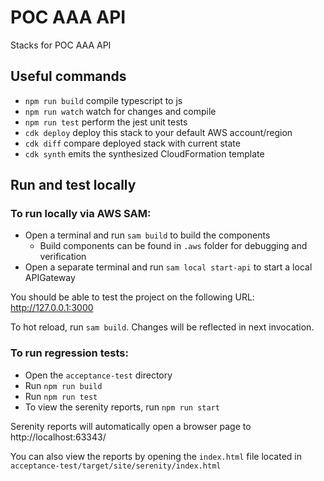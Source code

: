 # POC AAA API

Stacks for POC AAA API

## Useful commands

-   `npm run build` compile typescript to js
-   `npm run watch` watch for changes and compile
-   `npm run test` perform the jest unit tests
-   `cdk deploy` deploy this stack to your default AWS account/region
-   `cdk diff` compare deployed stack with current state
-   `cdk synth` emits the synthesized CloudFormation template

## Run and test locally

### To run locally via AWS SAM:

-   Open a terminal and run `sam build` to build the components
    -   Build components can be found in `.aws` folder for debugging and verification
-   Open a separate terminal and run `sam local start-api` to start a local APIGateway

You should be able to test the project on the following URL: http://127.0.0.1:3000

To hot reload, run `sam build`. Changes will be reflected in next invocation.

### To run regression tests:

-   Open the `acceptance-test` directory
-   Run `npm run build`
-   Run `npm run test`
-   To view the serenity reports, run `npm run start`

Serenity reports will automatically open a browser page to http://localhost:63343/

You can also view the reports by opening the `index.html` file located in `acceptance-test/target/site/serenity/index.html`